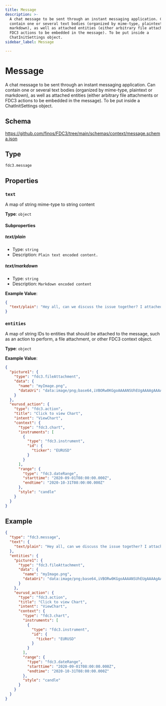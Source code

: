 ```yaml
---
title: Message
description: >-
  A chat message to be sent through an instant messaging application. Can
  contain one or several text bodies (organized by mime-type, plaintext or
  markdown), as well as attached entities (either arbitrary file attachments or
  FDC3 actions to be embedded in the message). To be put inside a
  ChatInitSettings object.
sidebar_label: Message

---
```


# Message

A chat message to be sent through an instant messaging application. Can contain one or several text bodies (organized by mime-type, plaintext or markdown), as well as attached entities (either arbitrary file attachments or FDC3 actions to be embedded in the message). To be put inside a ChatInitSettings object.

## Schema

<https://github.com/finos/FDC3/tree/main/schemas/context/message.schema.json>

## Type

`fdc3.message`

## Properties

### `text`

A map of string mime-type to string content

**Type**: `object`

#### Subproperties
##### text/plain
- Type: `string`
- Description: `Plain text encoded content.`

##### text/markdown
- Type: `string`
- Description: `Markdown encoded content`


**Example Value**: 
```json
{
  "text/plain": "Hey all, can we discuss the issue together? I attached a screenshot and a link to the current exchange rate"
}
```

### `entities`

A map of string IDs to entities that should be attached to the message, such as an action to perform, a file attachment, or other FDC3 context object.

**Type**: `object`


**Example Value**: 
```json
{
  "picture1": {
    "type": "fdc3.fileAttachment",
    "data": {
      "name": "myImage.png",
      "dataUri": "data:image/png;base64,iVBORw0KGgoAAAANSUhEUgAAAAgAAAAIAQMAAAD+wSzIAAAABlBMVEX///+/v7+jQ3Y5AAAADklEQVQI12P4AIX8EAgALgAD/aNpbtEAAAAASUVORK5CYII"
    }
  },
  "eurusd_action": {
    "type": "fdc3.action",
    "title": "Click to view Chart",
    "intent": "ViewChart",
    "context": {
      "type": "fdc3.chart",
      "instruments": [
        {
          "type": "fdc3.instrument",
          "id": {
            "ticker": "EURUSD"
          }
        }
      ],
      "range": {
        "type": "fdc3.dateRange",
        "starttime": "2020-09-01T08:00:00.000Z",
        "endtime": "2020-10-31T08:00:00.000Z"
      },
      "style": "candle"
    }
  }
}
```

## Example

```json
{
  "type": "fdc3.message",
  "text": {
    "text/plain": "Hey all, can we discuss the issue together? I attached a screenshot and a link to the current exchange rate"
  },
  "entities": {
    "picture1": {
      "type": "fdc3.fileAttachment",
      "data": {
        "name": "myImage.png",
        "dataUri": "data:image/png;base64,iVBORw0KGgoAAAANSUhEUgAAAAgAAAAIAQMAAAD+wSzIAAAABlBMVEX///+/v7+jQ3Y5AAAADklEQVQI12P4AIX8EAgALgAD/aNpbtEAAAAASUVORK5CYII"
      }
    },
    "eurusd_action": {
      "type": "fdc3.action",
      "title": "Click to view Chart",
      "intent": "ViewChart",
      "context": {
        "type": "fdc3.chart",
        "instruments": [
          {
            "type": "fdc3.instrument",
            "id": {
              "ticker": "EURUSD"
            }
          }
        ],
        "range": {
          "type": "fdc3.dateRange",
          "starttime": "2020-09-01T08:00:00.000Z",
          "endtime": "2020-10-31T08:00:00.000Z"
        },
        "style": "candle"
      }
    }
  }
}
```

